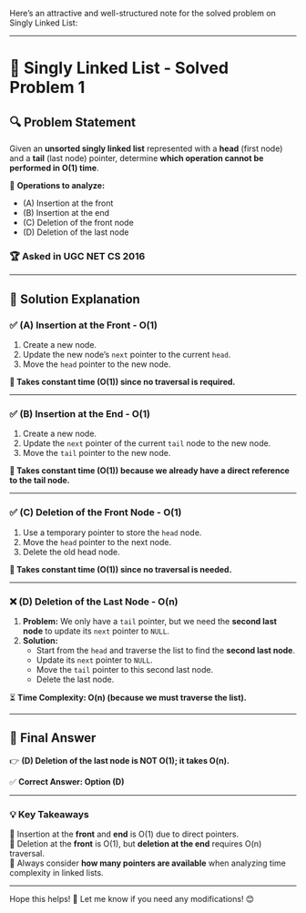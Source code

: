 Here’s an attractive and well-structured note for the solved problem on Singly Linked List:  

---

# 📌 **Singly Linked List - Solved Problem 1**  

## 🔍 **Problem Statement**  
Given an **unsorted singly linked list** represented with a **head** (first node) and a **tail** (last node) pointer, determine **which operation cannot be performed in O(1) time**.  

📌 **Operations to analyze:**  
- (A) Insertion at the front  
- (B) Insertion at the end  
- (C) Deletion of the front node  
- (D) Deletion of the last node  

### 🏆 **Asked in UGC NET CS 2016**  

---

## 📝 **Solution Explanation**  

### ✅ **(A) Insertion at the Front** - O(1)  
1. Create a new node.  
2. Update the new node’s `next` pointer to the current `head`.  
3. Move the `head` pointer to the new node.  

**🔹 Takes constant time (O(1)) since no traversal is required.**  

---

### ✅ **(B) Insertion at the End** - O(1)  
1. Create a new node.  
2. Update the `next` pointer of the current `tail` node to the new node.  
3. Move the `tail` pointer to the new node.  

**🔹 Takes constant time (O(1)) because we already have a direct reference to the tail node.**  

---

### ✅ **(C) Deletion of the Front Node** - O(1)  
1. Use a temporary pointer to store the `head` node.  
2. Move the `head` pointer to the next node.  
3. Delete the old head node.  

**🔹 Takes constant time (O(1)) since no traversal is needed.**  

---

### ❌ **(D) Deletion of the Last Node** - O(n)  
1. **Problem:** We only have a `tail` pointer, but we need the **second last node** to update its `next` pointer to `NULL`.  
2. **Solution:**  
   - Start from the `head` and traverse the list to find the **second last node**.  
   - Update its `next` pointer to `NULL`.  
   - Move the `tail` pointer to this second last node.  
   - Delete the last node.  

⏳ **Time Complexity: O(n) (because we must traverse the list).**  

---

## 🎯 **Final Answer**  
👉 **(D) Deletion of the last node is NOT O(1); it takes O(n).**  

✅ **Correct Answer: Option (D)**  

---

### 💡 **Key Takeaways**  
🔹 Insertion at the **front** and **end** is O(1) due to direct pointers.  
🔹 Deletion at the **front** is O(1), but **deletion at the end** requires O(n) traversal.  
🔹 Always consider **how many pointers are available** when analyzing time complexity in linked lists.  

---

Hope this helps! 🚀 Let me know if you need any modifications! 😊
